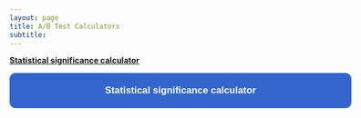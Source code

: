 ```yaml
---
layout: page
title: A/B Test Calculators
subtitle: 
---
```


**[Statistical significance calculator](https://app.gorkemmeral.com/shiny/A-B-test-significance-calculator/)**

<form>
<input class="MyButton" type="button" value="Statistical significance calculator" onclick="window.location.href='https://app.gorkemmeral.com/shiny/A-B-test-significance-calculator/'" />
</form>

<head>
<style>
input.MyButton {
width: 600px;
padding: 20px;
cursor: pointer;
font-weight: bold;
font-size: 120%;
background: #3366cc;
color: #fff;
border: 1px solid #3366cc;
border-radius: 10px;
}
input.MyButton:hover {
color: #ffff;
background: #000;
border: 1px solid #fff;
}
</style>
</head>

